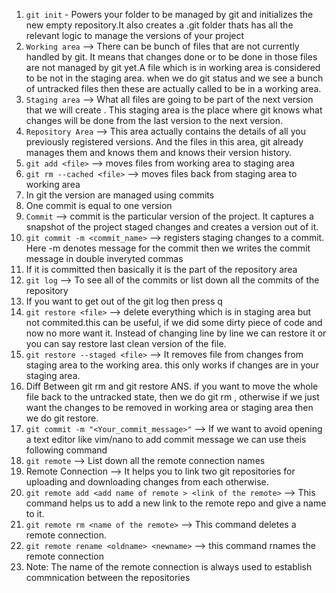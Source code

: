 1. `git init` - Powers your folder to be managed by git and initializes the new empty repository.It also creates a .git folder thats has all the relevant logic to manage the versions of your project
2. `Working area` --> There can be bunch of files that are not currently handled by git. It means that changes done or to be done in those files are not managed by git yet.A file which is in working area is considered to be not in the staging area.
when we do git status and we see a bunch of untracked files then these are actually called to be in a working area.
3. `Staging area` --> What all files are going to be part of the next version that we will create . This staging area is the place where git knows what changes will be done from the last version to the next version.
4. `Repository Area` --> This area actually contains the details of all you previously registered versions. And the files in this area, git already manages them and knows them and knows their version history.
5. `git add <file>` --> moves files from working area to staging area
6. `git rm --cached <file>` --> moves files back from staging area to working area
7. In git the version are managed using commits
8. One commit is equal to one version
9. `Commit` --> commit is the particular version of the project. It captures a snapshot of the project staged changes and creates a version out of it.
10. `git commit -m <commit_name>` --> registers staging changes to a commit. Here -m denotes message for the commit then we writes the commit message in double inveryted commas
11. If it is committed then basically it is the part of the repository area
12. `git log` --> To see all of the commits or list down all the commits of the repository
13. If you want to get out of the git log then press q
14. `git restore <file>` --> delete everything which is in staging area but not commited.this can be useful, if we did some dirty piece of code and now no more want it. Instead of changing line by line we can restore it or you can say restore last clean version of the file.
15. `git restore --staged <file>` --> It removes file from changes from staging area to the working area.
this only works if changes are in your staging area.
12. Diff Between git rm and git restore
ANS. if you want to move the whole file back to the untracked state, then we do git rm , otherwise if we just want the changes to be removed in working area or staging area then we do git restore.
13. `git commit -m "<Your_commit_message>"` --> If we want to avoid opening a  text editor like vim/nano to add commit message we can use theis following command
14. `git remote` --> List down all the remote connection names
15. Remote Connection --> It helps you to link two git repositories for uploading and downloading changes from each otherwise.
16. `git remote add <add name of remote > <link of the remote>` --> This command helps us to add a new link to the remote repo and give a name to it.
17. `git remote rm <name of the remote>` --> This command deletes a remote connection.
18. `git remote rename <oldname> <newname>` --> this command rnames the remote connection
19. Note: The name of the remote connection is always used to establish commnication between the repositories
